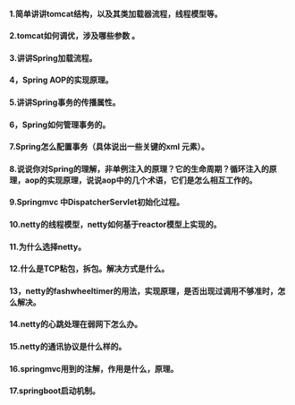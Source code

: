 #### 1.简单讲讲tomcat结构，以及其类加载器流程，线程模型等。

#### 2.tomcat如何调优，涉及哪些参数 。

#### 3.讲讲Spring加载流程。

#### 4，Spring AOP的实现原理。

#### 5.讲讲Spring事务的传播属性。

#### 6，Spring如何管理事务的。

#### 7.Spring怎么配置事务（具体说出一些关键的xml 元素）。

#### 8.说说你对Spring的理解，非单例注入的原理？它的生命周期？循环注入的原理，aop的实现原理，说说aop中的几个术语，它们是怎么相互工作的。

#### 9.Springmvc 中DispatcherServlet初始化过程。

#### 10.netty的线程模型，netty如何基于reactor模型上实现的。

#### 11.为什么选择netty。

#### 12.什么是TCP粘包，拆包。解决方式是什么。

#### 13，netty的fashwheeltimer的用法，实现原理，是否出现过调用不够准时，怎么解决。

#### 14.netty的心跳处理在弱网下怎么办。

#### 15.netty的通讯协议是什么样的。

#### 16.springmvc用到的注解，作用是什么，原理。

#### 17.springboot启动机制。